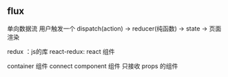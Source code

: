 ## flux
单向数据流
用户触发一个 dispatch(action) -> reducer(纯函数) -> state -> 页面渲染

redux      ：js的库
react-redux: react 组件

container 组件 connect
component 组件 只接收 props 的组件 